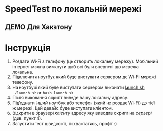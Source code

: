 # SpeedTest по локальній мережі
## ДЕМО Для Хакатону

# Інструкція
1. Роздати Wi-Fi з телефону (це створить локальну мережу). Мобільний інтернет можна вимкнути щоб всі були впевнені що мережа локальна.
2. Підключити ноутбук який буде виступати сервером до Wi-Fi мережі телефону.
3. На ноутбуці який буде виступати сервером виконати [launch.sh](./launch.sh): `./launch.sh` or `bash launch.sh`
4. Після виконання скрипт виведе вашу локальну адресу.
5. Підʼєднати _інший_ ноутбук або телефон (який не роздає Wi-Fi) до тієї ж мережі. Цей девайс буде виступати клієнтом.
6. Відкрити в браузері _клієнту_ адресу яку виводив скрипт на _сервері_ (див. пункт 4).
7. Запустити тест швидкості, похвастатись, профіт :)
